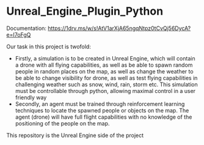 # Unreal_Engine_Plugin_Python

Documentation:
https://1drv.ms/w/s!AtV1arXjA65ngqNtpz0tCvQj56DycA?e=I7oFgQ

Our task in this project is twofold:
* Firstly, a simulation is to be created in Unreal Engine, which will contain a drone with all flying capabilities, as well as be able to spawn random people in random places on the map, as well as change the weather to be able to change visibility for drone, as well as test flying capabilities in challenging weather such as snow, wind, rain, storm etc. This simulation must be controllable through python, allowing maximal control in a user friendly way
* Secondly, an agent must be trained through reinforcement learning techniques to locate the spawned people or objects on the map. The agent (drone) will have full flight capabilities with no knowledge of the positioning of the people on the map.

This repository is the Unreal Engine side of the project
